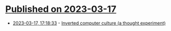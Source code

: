 # [Published on 2023-03-17](index.md)

* [2023-03-17, 17:18:33](https://lobste.rs/s/zw5wsa/inverted_computer_culture_thought) - [Inverted computer culture (a thought experiment)](http://viznut.fi/texts-en/inverted_computer_culture.html)
